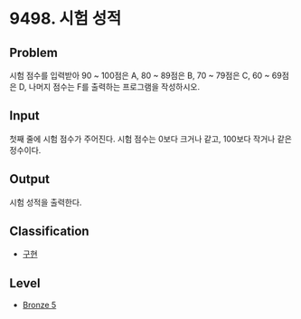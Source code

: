 # 9498. 시험 성적

## Problem

시험 점수를 입력받아 90 ~ 100점은 A, 80 ~ 89점은 B, 70 ~ 79점은 C, 60 ~ 69점은 D, 나머지 점수는 F를 출력하는 프로그램을 작성하시오.

## Input

첫째 줄에 시험 점수가 주어진다. 시험 점수는 0보다 크거나 같고, 100보다 작거나 같은 정수이다.

## Output

시험 성적을 출력한다.

## Classification

- [구현](../README.md/#implemenation)

## Level

- [Bronze 5](../../boj/README.md/#bronze-5)

